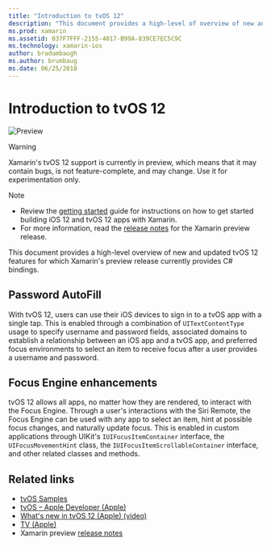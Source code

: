 ```yaml
---
title: "Introduction to tvOS 12"
description: "This document provides a high-level of overview of new and updated features in tvOS 12 for which Xamarin's preview release currently provides C# bindings."
ms.prod: xamarin
ms.assetid: 037F7FFF-2155-4017-B99A-839CE7EC5C9C
ms.technology: xamarin-ios
author: bradumbaugh
ms.author: brumbaug
ms.date: 06/25/2018
---
```

# Introduction to tvOS 12

![Preview](~/media/shared/preview.png)

> [!WARNING]
> Xamarin's tvOS 12 support is currently in preview, which means that it
> may contain bugs, is not feature-complete, and may change. Use it for
> experimentation only.

> [!NOTE]
> - Review the [getting started](~/ios/platform/introduction-to-ios12/get-started.md)
>   guide for instructions on how to get started building iOS 12 and tvOS
>   12 apps with Xamarin.
> - For more information, read the
>   [release notes](https://releases.xamarin.com/preview-release-xcode-10-beta/)
>   for the Xamarin preview release.

This document provides a high-level overview of new and updated tvOS 12
features for which Xamarin's preview release currently provides C# bindings.

## Password AutoFill

With tvOS 12, users can use their iOS devices to sign in to a tvOS app with
a single tap. This is enabled through a combination of `UITextContentType`
usage to specify username and password fields, associated domains to
establish a relationship between an iOS app and a tvOS app, and preferred
focus environments to select an item to receive focus after a user
provides a username and password.

## Focus Engine enhancements

tvOS 12 allows all apps, no matter how they are rendered, to interact
with the Focus Engine. Through a user's interactions with the Siri
Remote, the Focus Engine can be used with any app to select an item, hint
at possible focus changes, and naturally update focus. This is enabled in
custom applications through UIKit's `IUIFocusItemContainer` interface,
the `UIFocusMovementHint` class, the `IUIFocusItemScrollableContainer`
interface, and other related classes and methods.

## Related links

- [tvOS Samples](https://developer.xamarin.com/samples/tvos/all/)
- [tvOS – Apple Developer (Apple)](https://developer.apple.com/tvos/)
- [What's new in tvOS 12 (Apple) (video)](https://developer.apple.com/videos/play/wwdc2018/208/)
- [TV (Apple)](https://www.apple.com/tv/)
- Xamarin preview [release notes](https://releases.xamarin.com/preview-release-xcode-10-beta/)
